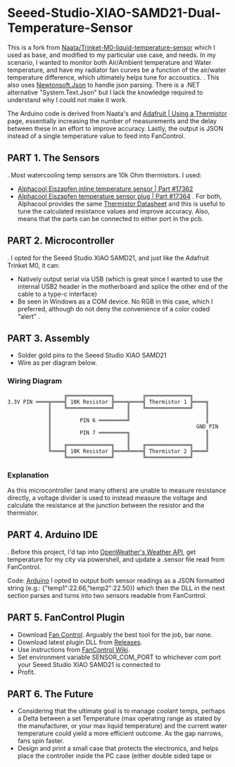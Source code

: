 # Seeed-Studio-XIAO-SAMD21-Dual-Temperature-Sensor
This is a fork from [Naata/Trinket-M0-liquid-temperature-sensor](https://github.com/Naata/Trinket-M0-liquid-temperature-sensor/tree/main) which I used as base, and modified to my particular use case, and needs. 
In my scenario, I wanted to monitor both Air/Ambient temperature and Water temperature, and have my radiator fan curves be a function of the air/water temperature difference, which ultimately helps tune for accoustics. 
.
This also uses [Newtonsoft.Json](https://www.newtonsoft.com/json) to handle json parsing. There is a .NET alternative "System.Text.Json" but I lack the knowledge required to understand why I could not make it work.

The Arduino code is derived from Naata's and [Adafruit | Using a Thermistor](https://learn.adafruit.com/thermistor/using-a-thermistor) page, essentially increasing the number of measurements and the delay between these in an effort to improve accuracy. Lastly, the output is JSON instead of a single temperature value to feed into FanControl.

## PART 1. The Sensors
.
Most watercooling temp sensors are 10k Ohm thermistors. I used:
- [Alphacool Eiszapfen inline temperature sensor | Part #17362](https://shop.alphacool.com/en/shop/controllers-and-sensors/temperature-sensor/17362-alphacool-eiszapfen-temperature-sensor-g1/4-ig/ig-with-ag-adapter-chrome)
- [Alphacool Eiszapfen temperature sensor plug | Part #17364](https://shop.alphacool.com/en/shop/controllers-and-sensors/temperature-sensor/17364-alphacool-eiszapfen-temperature-sensor-plug-g1/4-chrome)
.
For both, Alphacool provides the same [Thermistor Datasheet](https://www.alphacool.com/download/kOhm_Sensor_Table_Alphacool.pdf) and this is useful to tune the calculated resistance values and improve accuracy. Also, means that the parts can be connected to either port in the pcb.

## PART 2. Microcontroller
.
I opted for the Seeed Studio XIAO SAMD21, and just like the Adafruit Trinket M0, it can:
- Natively output serial via USB (which is great since I wanted to use the internal USB2 header in the motherboard and splice the other end of the cable to a type-c interface)
- Be seen in Windows as a COM device. No RGB in this case, which I preferred, although do not deny the convenience of a color coded "alert"
.
## PART 3. Assembly
- Solder gold pins to the Seeed Studio XIAO SAMD21
- Wire as per diagram below. 


### Wiring Diagram

                      ╔══════════════╗         ╔══════════════╗
    3.3V PIN ════╦════╣ 10K Resistor ╠════╦════╣ Thermistor 1 ╠════╗
                 ║    ╚══════════════╝    ║    ╚══════════════╝    ║
                 ║                        ║                        ║
                 ║         PIN 6 ═════════╝                        ║
                 ║                                              GND PIN
                 ║         PIN 7 ═════════╗                        ║
                 ║                        ║                        ║
                 ║    ╔══════════════╗    ║    ╔══════════════╗    ║
                 ╚════╣ 10K Resistor ╠════╩════╣ Thermistor 2 ╠════╝
                      ╚══════════════╝         ╚══════════════╝

### Explanation
As this microcontroller (and many others) are unable to measure resistance directly, a voltage divider is used to instead measure the voltage and calculate the resistance at the junction between the resistor and the thermistor.

## PART 4. Arduino IDE
.
Before this project, I'd tap into [OpenWeather's Weather API](https://openweathermap.org/api), get temperature for my city via powershell, and update a .sensor file read from FanControl. 

Code: [Arduino](https://github.com/gmoorec/XIAO-M0-Dual-Temperature-Sensor/blob/main/src/xiao_samd21_temp_sensor.ino)
I opted to output both sensor readings as a JSON formatted string (e.g.: {"temp1":22.66,"temp2":22.50}) which then the DLL in the next section parses and turns into two sensors readable from FanControl.

## PART 5. FanControl Plugin
-  Download [Fan Control](https://github.com/Rem0o/FanControl.Releases). Arguably the best tool for the job, bar none.
-  Download latest plugin DLL from [Releases](https://github.com/gmoorec/XIAO-M0-Dual-Temperature-Sensor/releases/).
-  Use instructions from [FanControl Wiki](https://github.com/Rem0o/FanControl.Releases/wiki/Plugins#requirements).
-  Set environment variable SENSOR_COM_PORT to whichever com port your Seeed Studio XIAO SAMD21 is connected to
-  Profit. 

## PART 6. The Future

- Considering that the ultimate goal is to manage coolant temps, perhaps a Delta between a set Temperature (max operating range as stated by the manufacturer, or your max liquid temperature) and the current water temperature could yield a more efficient outcome. As the gap narrows, fans spin faster. 
- Design and print a small case that protects the electronics, and helps place the controller inside the PC case (either double sided tape or 

